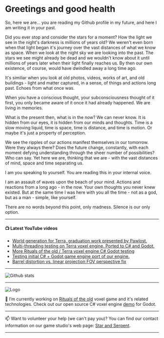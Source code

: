 # Greetings and good health

So, here we are... you are reading my Github profile in my future, and here I am writing it in your past.

Did you ever stop and consider the stars for a moment? How the light we see in the night's darkness is millions of years old? We weren't even born when that light began it's journey over the vast distances of what we know as space. When we look at the night sky we are looking into the past. The stars we see might already be dead and we wouldn't know about it until millions of years later when their light finally reaches us. By then our own existence, of course, would have dwindled away a long time ago.

It's similiar when you look at old photos, videos, works of art, and old buildings - light and matter captured, in a sense, of things and actions long past. Echoes from what once was.

When you have a conscious thought, your subconsciousness thought of it first, you only became aware of it once it had already happened. We are living in memories.

What is the present then, what is in the now? We can never know. It is hidden from our eyes, it is hidden from our minds and thoughts. Time is a slow moving liquid, time is space, time is distance, and time is motion. Or maybe it's just a property of perception.

We see the ripples of our actions manifest themselves in our tomorrow. Were they always there? Does the future change, constantly, with each moment defying understanding through the sheer number of possibilities? Who can say. Yet here we are, thinking that we are - with the vast distances of mind, space and time separating us.

I am you speaking to yourself. You are reading this in your internal voice.

I am an assault of waves upon the beach of your mind. Actions and reactions from a long ago - in the now. Your own thoughts you never knew existed. But at the same time I was here with you all the time - not as a god, but as a man - simple, like yourself.

There are no words beyond this point, only madness. Silence is our only option.

---

#### 📺 Latest YouTube videos
<!-- YOUTUBE:START -->
- [World generation for Terra, graduation work presented by Pawlost.](https://www.youtube.com/watch?v=fT_zVHTofVI)
- [Multi-threading testing on Terra voxel engine. Ported to C# and Godot.](https://www.youtube.com/watch?v=lAZFasyDf7Y)
- [More Rituals of the old / Terra voxel engine C# Godot testing](https://www.youtube.com/watch?v=1FehA724X6E)
- [Testing initial C# + Godot game engine port of our engine.](https://www.youtube.com/watch?v=zpwBghca-2I)
- [Barrel distortion vs. linear projection FOV perspective fix](https://www.youtube.com/watch?v=eu2LWjYCTik)
<!-- YOUTUBE:END -->

---

![Github stats](https://github-readme-stats.vercel.app/api?username=Pilvinen&count_private=true&hide=stars&show_icons=true&theme=dark)

---

![Logo](https://www.ritualsoftheold.com/images/RItuals_of_the_old_logo_with_vines.png)

🤔 I’m currently working on [Rituals of the old](https://www.ritualsoftheold.com) voxel game and it's related technologies. Check out our open source C# voxel engine [demo](https://github.com/starandserpent/Voxel-demo) for Godot.

---

📫 Want to volunteer your help (we can't pay you)? You can find our contact information on our game studio's web page: [Star and Serpent](https://www.starandserpent.com).  

---


